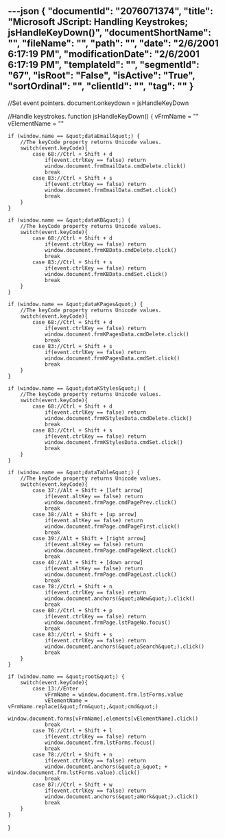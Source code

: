---json
{
  "documentId": "2076071374",
  "title": "Microsoft JScript: Handling Keystrokes; jsHandleKeyDown()",
  "documentShortName": "",
  "fileName": "",
  "path": "",
  "date": "2/6/2001 6:17:19 PM",
  "modificationDate": "2/6/2001 6:17:19 PM",
  "templateId": "",
  "segmentId": "67",
  "isRoot": "False",
  "isActive": "True",
  "sortOrdinal": "",
  "clientId": "",
  "tag": ""
}
---

//Set event pointers.
document.onkeydown = jsHandleKeyDown

//Handle keystrokes.
function jsHandleKeyDown() {
    vFrmName = &quot;&quot;
    vElementName = &quot;&quot;

    if (window.name == &quot;dataEmail&quot;) {
        //The keyCode property returns Unicode values.
        switch(event.keyCode){
            case 68://Ctrl + Shift + d
                if(event.ctrlKey == false) return
                window.document.frmEmailData.cmdDelete.click()
                break
            case 83://Ctrl + Shift + s
                if(event.ctrlKey == false) return
                window.document.frmEmailData.cmdSet.click()
                break
        }
    }

    if (window.name == &quot;dataKB&quot;) {
        //The keyCode property returns Unicode values.
        switch(event.keyCode){
            case 68://Ctrl + Shift + d
                if(event.ctrlKey == false) return
                window.document.frmKBData.cmdDelete.click()
                break
            case 83://Ctrl + Shift + s
                if(event.ctrlKey == false) return
                window.document.frmKBData.cmdSet.click()
                break
        }
    }

    if (window.name == &quot;dataKPages&quot;) {
        //The keyCode property returns Unicode values.
        switch(event.keyCode){
            case 68://Ctrl + Shift + d
                if(event.ctrlKey == false) return
                window.document.frmKPagesData.cmdDelete.click()
                break
            case 83://Ctrl + Shift + s
                if(event.ctrlKey == false) return
                window.document.frmKPagesData.cmdSet.click()
                break
        }
    }

    if (window.name == &quot;dataKStyles&quot;) {
        //The keyCode property returns Unicode values.
        switch(event.keyCode){
            case 68://Ctrl + Shift + d
                if(event.ctrlKey == false) return
                window.document.frmKStylesData.cmdDelete.click()
                break
            case 83://Ctrl + Shift + s
                if(event.ctrlKey == false) return
                window.document.frmKStylesData.cmdSet.click()
                break
        }
    }

    if (window.name == &quot;dataTable&quot;) {
        //The keyCode property returns Unicode values.
        switch(event.keyCode){
            case 37://Alt + Shift + [left arrow]
                if(event.altKey == false) return
                window.document.frmPage.cmdPagePrev.click()
                break
            case 38://Alt + Shift + [up arrow]
                if(event.altKey == false) return
                window.document.frmPage.cmdPageFirst.click()
                break
            case 39://Alt + Shift + [right arrow]
                if(event.altKey == false) return
                window.document.frmPage.cmdPageNext.click()
                break
            case 40://Alt + Shift + [down arrow]
                if(event.altKey == false) return
                window.document.frmPage.cmdPageLast.click()
                break
            case 78://Ctrl + Shift + n
                if(event.ctrlKey == false) return
                window.document.anchors(&quot;aNew&quot;).click()
                break
            case 80://Ctrl + Shift + p
                if(event.ctrlKey == false) return
                window.document.frmPage.lstPageNo.focus()
                break
            case 83://Ctrl + Shift + s
                if(event.ctrlKey == false) return
                window.document.anchors(&quot;aSearch&quot;).click()
                break
        }
    }

    if (window.name == &quot;root&quot;) {
        switch(event.keyCode){
            case 13://Enter
                vFrmName = window.document.frm.lstForms.value
                vElementName = vFrmName.replace(&quot;frm&quot;,&quot;cmd&quot;)
                window.document.forms[vFrmName].elements[vElementName].click()
                break
            case 76://Ctrl + Shift + l
                if(event.ctrlKey == false) return
                window.document.frm.lstForms.focus()
                break
            case 78://Ctrl + Shift + n
                if(event.ctrlKey == false) return
                window.document.anchors(&quot;a_&quot; + window.document.frm.lstForms.value).click()
                break
            case 87://Ctrl + Shift + w
                if(event.ctrlKey == false) return
                window.document.anchors(&quot;aWork&quot;).click()
                break
        }
    }
}
